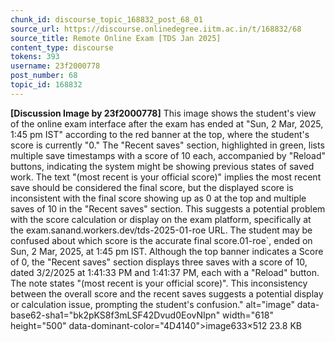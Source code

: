 ```yaml
---
chunk_id: discourse_topic_168832_post_68_01
source_url: https://discourse.onlinedegree.iitm.ac.in/t/168832/68
source_title: Remote Online Exam [TDS Jan 2025]
content_type: discourse
tokens: 393
username: 23f2000778
post_number: 68
topic_id: 168832
---
```


**[Discussion Image by 23f2000778]** This image shows the student's view of the online exam interface after the exam has ended at "Sun, 2 Mar, 2025, 1:45 pm IST" according to the red banner at the top, where the student's score is currently "0." The "Recent saves" section, highlighted in green, lists multiple save timestamps with a score of 10 each, accompanied by "Reload" buttons, indicating the system might be showing previous states of saved work. The text "(most recent is your official score)" implies the most recent save should be considered the final score, but the displayed score is inconsistent with the final score showing up as 0 at the top and multiple saves of 10 in the "Recent saves" section. This suggests a potential problem with the score calculation or display on the exam platform, specifically at the exam.sanand.workers.dev/tds-2025-01-roe URL. The student may be confused about which score is the accurate final score.01-roe`, ended on Sun, 2 Mar, 2025, at 1:45 pm IST. Although the top banner indicates a Score of 0, the "Recent saves" section displays three saves with a score of 10, dated 3/2/2025 at 1:41:33 PM and 1:41:37 PM, each with a "Reload" button. The note states "(most recent is your official score)". This inconsistency between the overall score and the recent saves suggests a potential display or calculation issue, prompting the student's confusion." alt="image" data-base62-sha1="bk2pKS8f3mLSF42Dvud0EovNIpn" width="618" height="500" data-dominant-color="4D4140">image633×512 23.8 KB
